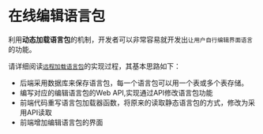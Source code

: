 # 在线编辑语言包

利用**动态加载语言包**的机制，开发者可以非常容易就开发出`让用户自行编辑界面语言`的功能。

请详细阅读[`远程加载语言包`](./remoteLoad)的实现过程，其基本思路如下：
- 后端采用数据库来保存语言包，每一个语言包可以用一个表或多个表存储。
- 编写对应的编辑语言包的Web API,实现通过API修改语言包功能
- 前端代码重写语言包加载器函数，将原来的读取静态语言包的方式，修改为采用API读取
- 前端增加编辑语言包的界面








